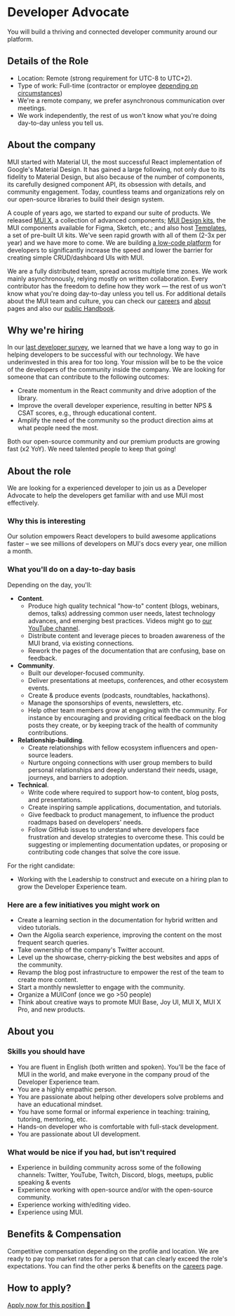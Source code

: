 # Developer Advocate

<p class="description">You will build a thriving and connected developer community around our platform.</p>

## Details of the Role

- Location: Remote (strong requirement for UTC-8 to UTC+2).
- Type of work: Full-time (contractor or employee [depending on circumstances](https://mui-org.notion.site/Hiring-FAQ-64763b756ae44c37b47b081f98915501#494af1f358794028beb4b7697b5d3102))
- We're a remote company, we prefer asynchronous communication over meetings.
- We work independently, the rest of us won't know what you're doing day-to-day unless you tell us.

## About the company

MUI started with Material UI, the most successful React implementation of Google's Material Design.
It has gained a large following, not only due to its fidelity to Material Design, but also because of the number of components, its carefully designed component API, its obsession with details, and community engagement.
Today, countless teams and organizations rely on our open-source libraries to build their design system.

A couple of years ago, we started to expand our suite of products.
We released [MUI X](/x/), a collection of advanced components; [MUI Design kits](/design-kits/), the MUI components available for Figma, Sketch, etc.; and also host [Templates](/templates/), a set of pre-built UI kits.
We've seen rapid growth with all of them (2-3x per year) and we have more to come.
We are building [a low-code platform](https://mui.com/toolpad/) for developers to significantly increase the speed and lower the barrier for creating simple CRUD/dashboard UIs with MUI.

We are a fully distributed team, spread across multiple time zones.
We work mainly asynchronously, relying mostly on written collaboration.
Every contributor has the freedom to define how they work — the rest of us won't know what you're doing day-to-day unless you tell us.
For additional details about the MUI team and culture, you can check our [careers](/careers/) and [about](/about/) pages and also our [public Handbook](https://mui-org.notion.site/Handbook-f086d47e10794d5e839aef9dc67f324b).

## Why we're hiring

In our [last developer survey](/blog/2021-developer-survey-results/#what-else-can-we-do-to-improve-mui-for-you), we learned that we have a long way to go in helping developers to be successful with our technology.
We have underinvested in this area for too long.
Your mission will be to be the voice of the developers of the community inside the company.
We are looking for someone that can contribute to the following outcomes:

- Create momentum in the React community and drive adoption of the library.
- Improve the overall developer experience, resulting in better NPS & CSAT scores, e.g., through educational content.
- Amplify the need of the community so the product direction aims at what people need the most.

Both our open-source community and our premium products are growing fast (x2 YoY).
We need talented people to keep that going!

## About the role

We are looking for a experienced developer to join us as a Developer Advocate to help the developers get familiar with and use MUI most effectively.

### Why this is interesting

Our solution empowers React developers to build awesome applications faster – we see millions of developers on MUI's docs every year, one million a month.

### What you'll do on a day-to-day basis

Depending on the day, you'll:

- **Content**.
  - Produce high quality technical "how-to" content (blogs, webinars, demos, talks) addressing common user needs, latest technology advances, and emerging best practices. Videos might go to [our YouTube channel](https://www.youtube.com/channel/UCUdh2wVTrd7hErLo9Rh0HsQ).
  - Distribute content and leverage pieces to broaden awareness of the MUI brand, via existing connections.
  - Rework the pages of the documentation that are confusing, base on feedback.
- **Community**.
  - Built our developer-focused community.
  - Deliver presentations at meetups, conferences, and other ecosystem events.
  - Create & produce events (podcasts, roundtables, hackathons).
  - Manage the sponsorships of events, newsletters, etc.
  - Help other team members grow at engaging with the community. For instance by encouraging and providing critical feedback on the blog posts they create, or by keeping track of the health of community contributions.
- **Relationship-building**.
  - Create relationships with fellow ecosystem influencers and open-source leaders.
  - Nurture ongoing connections with user group members to build personal relationships and deeply understand their needs, usage, journeys, and barriers to adoption.
- **Technical**.
  - Write code where required to support how-to content, blog posts, and presentations.
  - Create inspiring sample applications, documentation, and tutorials.
  - Give feedback to product management, to influence the product roadmaps based on developers' needs.
  - Follow GitHub issues to understand where developers face frustration and develop strategies to overcome these. This could be suggesting or implementing documentation updates, or proposing or contributing code changes that solve the core issue.

For the right candidate:

- Working with the Leadership to construct and execute on a hiring plan to grow the Developer Experience team.

### Here are a few initiatives you might work on

- Create a learning section in the documentation for hybrid written and video tutorials.
- Own the Algolia search experience, improving the content on the most frequent search queries.
- Take ownership of the company's Twitter account.
- Level up the showcase, cherry-picking the best websites and apps of the community.
- Revamp the blog post infrastructure to empower the rest of the team to create more content.
- Start a monthly newsletter to engage with the community.
- Organize a MUIConf (once we go >50 people)
- Think about creative ways to promote MUI Base, Joy UI, MUI X, MUI X Pro, and new products.

## About you

### Skills you should have

- You are fluent in English (both written and spoken). You'll be the face of MUI in the world, and make everyone in the company proud of the Developer Experience team.
- You are a highly empathic person.
- You are passionate about helping other developers solve problems and have an educational mindset.
- You have some formal or informal experience in teaching: training, tutoring, mentoring, etc.
- Hands-on developer who is comfortable with full-stack development.
- You are passionate about UI development.

### What would be nice if you had, but isn't required

- Experience in building community across some of the following channels: Twitter, YouTube, Twitch, Discord, blogs, meetups, public speaking & events
- Experience working with open-source and/or with the open-source community.
- Experience working with/editing video.
- Experience using MUI.

## Benefits & Compensation

Competitive compensation depending on the profile and location.
We are ready to pay top market rates for a person that can clearly exceed the role's expectations.
You can find the other perks & benefits on the [careers](/careers/#perks-amp-benefits) page.

## How to apply?

[Apply now for this position 📮](https://jobs.ashbyhq.com/MUI/__ID__/application?utm_source=ZNRrPGBkqO)
